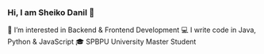 ### Hi, I am Sheiko Danil 👋
👀 I’m interested in Backend & Frontend Development
💻 I write code in Java, Python & JavaScript
🎓 SPBPU University Master Student

<!--
**agentdanabol/agentdanabol** is a ✨ _special_ ✨ repository because its `README.md` (this file) appears on your GitHub profile.

Here are some ideas to get you started:

- 🔭 I’m currently working on ...
- 🌱 I’m currently learning ...
- 👯 I’m looking to collaborate on ...
- 🤔 I’m looking for help with ...
- 💬 Ask me about ...
- 📫 How to reach me: ...
- 😄 Pronouns: ...
- ⚡ Fun fact: ...
-->
